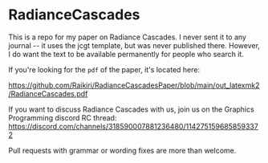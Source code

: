 # RadianceCascades
This is a repo for my paper on Radiance Cascades. I never sent it to any journal -- it uses the jcgt template, but was never published there. However, I do want the text to be available permanently for people who search it.


If you're looking for the `pdf` of the paper, it's located here:

https://github.com/Raikiri/RadianceCascadesPaper/blob/main/out_latexmk2/RadianceCascades.pdf

If you want to discuss Radiance Cascades with us, join us on the Graphics Programming discord RC thread: https://discord.com/channels/318590007881236480/1142751596858593372

Pull requests with grammar or wording fixes are more than welcome.